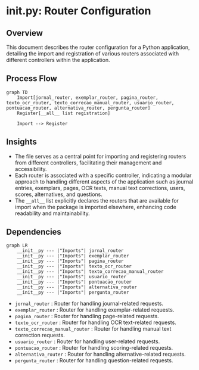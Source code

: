 # __init__.py: Router Configuration

## Overview

This document describes the router configuration for a Python application, detailing the import and registration of various routers associated with different controllers within the application.

## Process Flow

```mermaid
graph TD
    Import[jornal_router, exemplar_router, pagina_router, texto_ocr_router, texto_correcao_manual_router, usuario_router, pontuacao_router, alternativa_router, pergunta_router]
    Register[__all__ list registration]

    Import --> Register
```

## Insights

- The file serves as a central point for importing and registering routers from different controllers, facilitating their management and accessibility.
- Each router is associated with a specific controller, indicating a modular approach to handling different aspects of the application such as journal entries, exemplars, pages, OCR texts, manual text corrections, users, scores, alternatives, and questions.
- The `__all__` list explicitly declares the routers that are available for import when the package is imported elsewhere, enhancing code readability and maintainability.

## Dependencies

```mermaid
graph LR
    __init__py --- |"Imports"| jornal_router
    __init__py --- |"Imports"| exemplar_router
    __init__py --- |"Imports"| pagina_router
    __init__py --- |"Imports"| texto_ocr_router
    __init__py --- |"Imports"| texto_correcao_manual_router
    __init__py --- |"Imports"| usuario_router
    __init__py --- |"Imports"| pontuacao_router
    __init__py --- |"Imports"| alternativa_router
    __init__py --- |"Imports"| pergunta_router
```

- `jornal_router` : Router for handling journal-related requests.
- `exemplar_router` : Router for handling exemplar-related requests.
- `pagina_router` : Router for handling page-related requests.
- `texto_ocr_router` : Router for handling OCR text-related requests.
- `texto_correcao_manual_router` : Router for handling manual text correction requests.
- `usuario_router` : Router for handling user-related requests.
- `pontuacao_router` : Router for handling scoring-related requests.
- `alternativa_router` : Router for handling alternative-related requests.
- `pergunta_router` : Router for handling question-related requests.